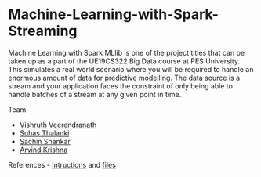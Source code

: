 # Machine-Learning-with-Spark-Streaming
Machine Learning with Spark MLlib is one of the project titles that can be taken up as a part of the UE19CS322 Big Data course at PES University. This simulates a real world scenario where you will be required to handle an enormous amount of data for predictive modelling. The data source is a stream and your application faces the constraint of only being able to handle batches of a stream at any given point in time.

Team:

* [Vishruth Veerendranath](https://github.com/vishruth-v)
* [Suhas Thalanki](https://github.com/thesuhas)
* [Sachin Shankar](https://github.com/sach-12)
* [Arvind Krishna](https://github.com/ArvindAROO)


References - [Intructions](https://cloud-computing-big-data.github.io/mlss.html) and [files](https://drive.google.com/drive/folders/1hKe06r4TYxqQOwEOUrk6i9e15Vt2EZGC)
